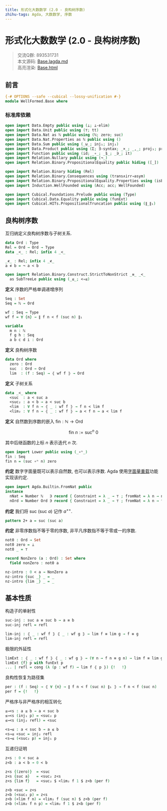 ```yaml
---
title: 形式化大数数学 (2.0 - 良构树序数)
zhihu-tags: Agda, 大数数学, 序数
---
```


# 形式化大数数学 (2.0 - 良构树序数)

> 交流Q群: 893531731  
> 本文源码: [Base.lagda.md](https://github.com/choukh/agda-googology/blob/main/src/WellFormed/Base.lagda.md)  
> 高亮渲染: [Base.html](https://choukh.github.io/agda-googology/WellFormed.Base.html)  

## 前言

```agda
{-# OPTIONS --safe --cubical --lossy-unification #-}
module WellFormed.Base where
```

### 标准库依赖

```agda
open import Data.Empty public using (⊥; ⊥-elim)
open import Data.Unit public using (⊤; tt)
open import Data.Nat as ℕ public using (ℕ; zero; suc)
open import Data.Nat.Properties as ℕ public using ()
open import Data.Sum public using (_⊎_; inj₁; inj₂)
open import Data.Product public using (Σ; ∃-syntax; _×_; _,_; proj₁; proj₂)
open import Function public using (id; _∘_; _$_; _∋_; it)
open import Relation.Nullary public using (¬_)
open import Relation.Binary.PropositionalEquality public hiding ([_])
```

```agda
open import Relation.Binary hiding (Rel)
open import Relation.Binary.Consequences using (trans∧irr⇒asym)
open import Relation.Binary.PropositionalEquality.Properties using (isEquivalence)
open import Induction.WellFounded using (Acc; acc; WellFounded)
```

```agda
open import Cubical.Foundations.Prelude public using (Type)
open import Cubical.Data.Equality public using (funExt)
open import Cubical.HITs.PropositionalTruncation public using (∥_∥₁)
```

## 良构树序数

互归纳定义良构树序数与子树关系.

```agda
data Ord : Type
Rel = Ord → Ord → Type
data _<_ : Rel; infix 4 _<_
```

```agda
_≮_ : Rel; infix 4 _≮_
a ≮ b = ¬ a < b
```

```agda
open import Relation.Binary.Construct.StrictToNonStrict _≡_ _<_
  as SubTreeLe public using (_≤_; <⇒≤)
```

**定义** 序数的严格单调递增序列

```agda
Seq : Set
Seq = ℕ → Ord

wf : Seq → Type
wf f = ∀ {n} → ∥ f n < f (suc n) ∥₁
```

```agda
variable
  m n : ℕ
  f g h : Seq
  a b c d i : Ord
```

**定义** 良构树序数

```agda
data Ord where
  zero : Ord
  suc  : Ord → Ord
  lim  : (f : Seq) → ⦃ wf f ⦄ → Ord
```

**定义** 子树关系

```agda
data _<_ where
  <suc  : a < suc a
  <suc₂ : a < b → a < suc b
  <lim  : ∀ f n → ⦃ _ : wf f ⦄ → f n < lim f
  <lim₂ : ∀ f n → ⦃ _ : wf f ⦄ → a < f n → a < lim f
```

**定义** 自然数到序数的嵌入 $\text{fin} : ℕ → \text{Ord}$

$$
\text{fin}~n := \text{suc}^n~0
$$

其中后继函数的上标 $n$ 表示迭代 $n$ 次.

```agda
open import Lower public using (_∘ⁿ_)
fin : Seq
fin n = (suc ∘ⁿ n) zero
```

**约定** 数字字面量既可以表示自然数, 也可以表示序数. Agda 使用[字面量重载](https://agda.readthedocs.io/en/v2.6.4.3-r1/language/literal-overloading.html)功能实现该约定.

```agda
open import Agda.Builtin.FromNat public
instance
  nNat = Number ℕ   ∋ record { Constraint = λ _ → ⊤ ; fromNat = λ n → n }
  nOrd = Number Ord ∋ record { Constraint = λ _ → ⊤ ; fromNat = λ n → fin n }
```

**约定** 我们将 $\text{suc}~(\text{suc}~a)$ 记作 $a^{++}$.

```agda
pattern 2+ a = suc (suc a)
```

**约定** 非零序数指不等于零的序数, 非平凡序数指不等于零或一的序数.

```agda
not0 : Ord → Set
not0 zero = ⊥
not0 _ = ⊤

record NonZero (a : Ord) : Set where
  field nonZero : not0 a
```

```agda
nz-intro : 0 < a → NonZero a
nz-intro {suc _} _ = _
nz-intro {lim _} _ = _
```

## 基本性质

构造子的单射性

```agda
suc-inj : suc a ≡ suc b → a ≡ b
suc-inj refl = refl

lim-inj : ⦃ _ : wf f ⦄ ⦃ _ : wf g ⦄ → lim f ≡ lim g → f ≡ g
lim-inj refl = refl
```

极限的外延性

```agda
limExt : ⦃ _ : wf f ⦄ ⦃ _ : wf g ⦄ → (∀ n → f n ≡ g n) → lim f ≡ lim g
limExt {f} p with funExt p
... | refl = cong (λ (p : wf f) → lim f ⦃ p ⦄) {!   !}
```

良构性恢复为路径集

```agda
per : (f : Seq) → ⦃ ∀ {n} → ∥ f n < f (suc n) ∥₁ ⦄ → f n < f (suc n)
per f = {!   !}
```

严格序与非严格序的相互转化

```agda
≤→<s : a ≤ b → a < suc b
≤→<s (inj₁ p) = <suc₂ p
≤→<s (inj₂ refl) = <suc

<s→≤ : a < suc b → a ≤ b
<s→≤ <suc = inj₂ refl
<s→≤ (<suc₂ p) = inj₁ p
```

互递归证明

```agda
z<s : 0 < suc a
z<b : a < b → 0 < b

z<s {(zero)}  = <suc
z<s {suc a}   = <suc₂ z<s
z<s {lim f}   = <suc₂ $ <lim₂ f 1 $ z<b (per f)

z<b <suc = z<s
z<b (<suc₂ p) = z<s
z<b (<lim f n) = <lim₂ f (suc n) $ z<b (per f)
z<b (<lim₂ f n p) = <lim₂ f 1 $ z<b (per f)
```
